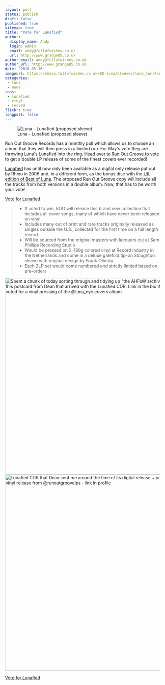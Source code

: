 ```yaml
---
layout: post
status: publish
draft: false
published: true
sitemap: true
title: "Vote for Lunafied"
author:
  display_name: Andy
  login: admin
  email: andy@fullofwishes.co.uk
  url: http://www.grange85.co.uk
author_email: andy@fullofwishes.co.uk
author_url: http://www.grange85.co.uk
date: '2018-05-16'
imageurl: https://media.fullofwishes.co.uk/02-luna/sleeves/luna_lunafied-pre-vinyl.jpg
categories:
 - luna
 - news
tags:
 - lunafied
 - vinyl
 - record
flickr: true
longpost: false
---
```

<div class="col-md-6 float-right"><figure class="caption aligncenter"><img src="https://media.fullofwishes.co.uk/02-luna/sleeves/luna_lunafied-pre-vinyl.jpg" alt="Luna - Lunafied (proposed sleeve)" /><figcaption class="caption-text">Luna - Lunafied (proposed sleeve)</figcaption></figure></div>

<p class="lead">Run Out Groove Records has a monthly poll which allows us to choose an album that they will then press in a limited run. For May's vote they are throwing Luna's Lunafied into the ring. <a href="http://runoutgroovevinyl.com/lunafied.html">Head over to Run Out Groove to vote</a> to get a double LP release of some of the finest covers ever recorded!</p>

<p><a href="/database/luna/releases/luna-lunafied-luna-covers/">Lunafied</a> has until now only been available as a digital only release put out by Rhino in 2006 and, in a different form, as the bonus disc with the <a href="/database/luna/releases/luna-best-of-luna/#beggars-banquet-cd">UK edition of Best of Luna</a>. The proposed Run Out Groove copy will include all the tracks from both versions in a double album. Now, that has to be worth your vote!</p>
<p><a href="http://runoutgroovevinyl.com/lunafied.html" class="btn btn-default">Vote for Lunafied</a></p>

<blockquote>
<ul>
 <li>If voted to win, ROG will release this brand new collection that includes all cover songs, many of which have never been released on vinyl.</li>
 <li>Includes many out of print and rare tracks originally released as singles outside the U.S., collected for the first time on a full length record.</li>
 <li>Will be sourced from the original masters with lacquers cut at Sam Phillips Recording Studio</li>
 <li>Would be pressed on 2-180g colored vinyl at Record Industry in the Netherlands and come in a deluxe gatefold tip-on Stoughton sleeve with original design by Frank Olinsky.</li>
 <li>Each 2LP set would come numbered and strictly limited based on pre-orders</li>
</ul>
</blockquote>
<div class="row"><div class="col-md-6">
<a data-flickr-embed="true"  href="https://www.flickr.com/photos/grange85/27216289797/in/dateposted/" title="Spent a chunk of today sorting through and tidying up &quot;the AHFoW archives&quot; - came across this postcard from Dean that arrived with the Lunafied CDR. Link in the bio if you haven&#x27;t yet voted for a vinyl pressing of the @luna_nyc covers album"><img src="https://farm1.staticflickr.com/961/27216289797_693887b5c4_o.jpg" width="640" height="640" alt="Spent a chunk of today sorting through and tidying up &quot;the AHFoW archives&quot; - came across this postcard from Dean that arrived with the Lunafied CDR. Link in the bio if you haven&#x27;t yet voted for a vinyl pressing of the @luna_nyc covers album"></a>
</div>
<div class="col-md-6">
<a data-flickr-embed="true"  href="https://www.flickr.com/photos/grange85/41961315472/in/dateposted/" title="Lunafied CDR that Dean sent me around the time of its digital release ~ you can view to get a vinyl release from @runoutgroovelps - link in profile"><img src="https://farm1.staticflickr.com/945/41961315472_235e08ff7c_o.jpg" width="640" height="640" alt="Lunafied CDR that Dean sent me around the time of its digital release ~ you can view to get a vinyl release from @runoutgroovelps - link in profile"></a><script async src="//embedr.flickr.com/assets/client-code.js" charset="utf-8"></script>
</div></div>
<p><a href="http://runoutgroovevinyl.com/lunafied.html" class="btn btn-default">Vote for Lunafied</a></p>
